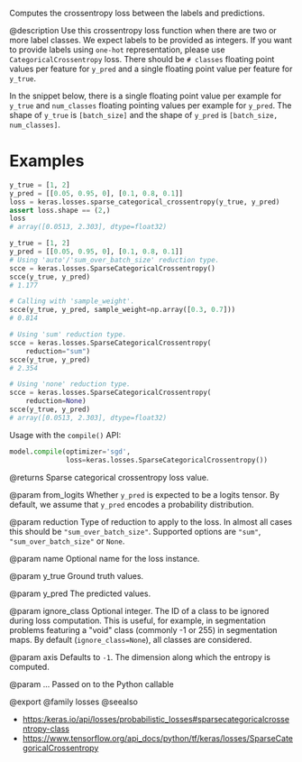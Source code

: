 Computes the crossentropy loss between the labels and predictions.

@description
Use this crossentropy loss function when there are two or more label
classes.  We expect labels to be provided as integers. If you want to
provide labels using `one-hot` representation, please use
`CategoricalCrossentropy` loss.  There should be `# classes` floating point
values per feature for `y_pred` and a single floating point value per
feature for `y_true`.

In the snippet below, there is a single floating point value per example for
`y_true` and `num_classes` floating pointing values per example for
`y_pred`. The shape of `y_true` is `[batch_size]` and the shape of `y_pred`
is `[batch_size, num_classes]`.

# Examples
```python
y_true = [1, 2]
y_pred = [[0.05, 0.95, 0], [0.1, 0.8, 0.1]]
loss = keras.losses.sparse_categorical_crossentropy(y_true, y_pred)
assert loss.shape == (2,)
loss
# array([0.0513, 2.303], dtype=float32)
```
```python
y_true = [1, 2]
y_pred = [[0.05, 0.95, 0], [0.1, 0.8, 0.1]]
# Using 'auto'/'sum_over_batch_size' reduction type.
scce = keras.losses.SparseCategoricalCrossentropy()
scce(y_true, y_pred)
# 1.177
```

```python
# Calling with 'sample_weight'.
scce(y_true, y_pred, sample_weight=np.array([0.3, 0.7]))
# 0.814
```

```python
# Using 'sum' reduction type.
scce = keras.losses.SparseCategoricalCrossentropy(
    reduction="sum")
scce(y_true, y_pred)
# 2.354
```

```python
# Using 'none' reduction type.
scce = keras.losses.SparseCategoricalCrossentropy(
    reduction=None)
scce(y_true, y_pred)
# array([0.0513, 2.303], dtype=float32)
```

Usage with the `compile()` API:

```python
model.compile(optimizer='sgd',
              loss=keras.losses.SparseCategoricalCrossentropy())
```

@returns
Sparse categorical crossentropy loss value.

@param from_logits
Whether `y_pred` is expected to be a logits tensor. By
default, we assume that `y_pred` encodes a probability distribution.

@param reduction
Type of reduction to apply to the loss. In almost all cases
this should be `"sum_over_batch_size"`.
Supported options are `"sum"`, `"sum_over_batch_size"` or `None`.

@param name
Optional name for the loss instance.

@param y_true
Ground truth values.

@param y_pred
The predicted values.

@param ignore_class
Optional integer. The ID of a class to be ignored during
loss computation. This is useful, for example, in segmentation
problems featuring a "void" class (commonly -1 or 255) in
segmentation maps. By default (`ignore_class=None`), all classes are
considered.

@param axis
Defaults to `-1`. The dimension along which the entropy is
computed.

@param ...
Passed on to the Python callable

@export
@family losses
@seealso
+ <https:/keras.io/api/losses/probabilistic_losses#sparsecategoricalcrossentropy-class>
+ <https://www.tensorflow.org/api_docs/python/tf/keras/losses/SparseCategoricalCrossentropy>
